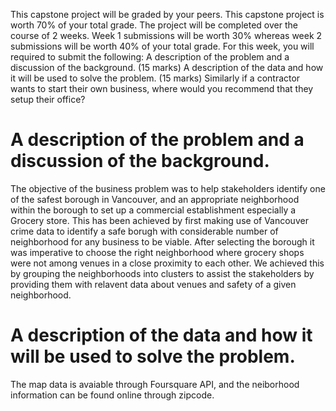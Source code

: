 This capstone project will be graded by your peers. This capstone project is worth 70% of your total grade. The project will be completed over the course of 2 weeks. Week 1 submissions will be worth 30% whereas week 2 submissions will be worth 40% of your total grade.
For this week, you will required to submit the following:
A description of the problem and a discussion of the background. (15 marks)
A description of the data and how it will be used to solve the problem. (15 marks)
Similarly if a contractor wants to start their own business, where would you recommend that they setup their office?

# A description of the problem and a discussion of the background.

The objective of the business problem was to help stakeholders identify one of the safest borough in Vancouver, and an appropriate neighborhood within the borough to set up a commercial establishment especially a Grocery store. This has been achieved by first making use of Vancouver crime data to identify a safe borugh with considerable number of neighborhood for any business to be viable. After selecting the borough it was imperative to choose the right neighborhood where grocery shops were not among venues in a close proximity to each other. We achieved this by grouping the neighborhoods into clusters to assist the stakeholders by providing them with relavent data about venues and safety of a given neighborhood.

# A description of the data and how it will be used to solve the problem.

The map data is avaiable through Foursquare API, and the neiborhood information can be found online through zipcode.
